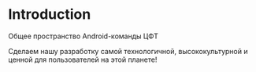 # Introduction

Общее пространство Android-команды ЦФТ

Сделаем нашу разработку самой технологичной, высококультурной и ценной для пользователей на этой планете!